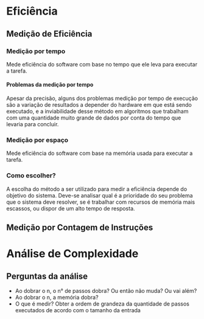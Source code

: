 # Eficiência

## Medição de Eficiência

### Medição por tempo

Mede eficiência do software com base no tempo que ele leva para executar a tarefa.

#### Problemas da medição por tempo

Apesar da precisão, alguns dos problemas medição por tempo de execução são a variação de resultados a depender do hardware em que está sendo executado, e a inviabilidade desse método em algoritmos que trabalham com uma quantidade muito grande de dados por conta do tempo que levaria para concluir.

### Medição por espaço

Mede eficiência do software com base na memória usada para executar a tarefa.

### Como escolher?

A escolha do método a ser utilizado para medir a eficiência depende do objetivo do sistema. Deve-se analisar qual é a prioridade do seu problema que o sistema deve resolver, se é trabalhar com recursos de memória mais escassos, ou dispor de um alto tempo de resposta.

## Medição por Contagem de Instruções



# Análise de Complexidade

## Perguntas da análise

- Ao dobrar o n, o n° de passos dobra? Ou então não muda? Ou vai além?
- Ao dobrar o n, a memória dobra? 
- O que é medir? Obter a ordem de grandeza da quantidade de passos executados de acordo com o tamanho da entrada